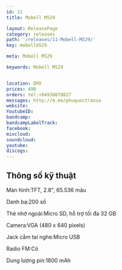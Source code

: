 ```yaml
---
id: 11
title: Mobell M529

layout: ReleasePage
category: releases
path: '/releases/11-Mobell-M529/'
key: mobellm529

meta: Mobell M529

keywords: Mobell M529


location: DMX
prices: 490
orders: tel:+84938878827
messages: http://m.me/phuquoctrasua
website: 
YoutubeID: 
bandcamp: 
bandcampLabelTrack: 
facebook: 
mixcloud: 
soundcloud: 
youtube: 
discogs: 
---
```



## Thông số kỹ thuật


Màn hình:TFT, 2.8", 65.536 màu

Danh bạ:200 số

Thẻ nhớ ngoài:Micro SD, hỗ trợ tối đa 32 GB

Camera:VGA (480 x 640 pixels)

Jack cắm tai nghe:Micro USB

Radio FM:Có

Dung lượng pin:1800 mAh